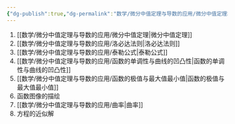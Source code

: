 ```yaml
---
{"dg-publish":true,"dg-permalink":"数学/微分中值定理与导数的应用/微分中值定理和导数的应用","permalink":"/数学/微分中值定理与导数的应用/微分中值定理和导数的应用/","dgHomeLink":true,"dgPassFrontmatter":false}
---
```



1. [[数学/微分中值定理与导数的应用/微分中值定理|微分中值定理]]
2. [[数学/微分中值定理与导数的应用/洛必达法则|洛必达法则]]
3. [[数学/微分中值定理与导数的应用/泰勒公式|泰勒公式]]
4. [[数学/微分中值定理与导数的应用/函数的单调性与曲线的凹凸性|函数的单调性与曲线的凹凸性]]
5. [[数学/微分中值定理与导数的应用/函数的极值与最大值最小值|函数的极值与最大值最小值]]
6. 函数图像的描绘
7. [[数学/微分中值定理与导数的应用/曲率|曲率]]
8. 方程的近似解